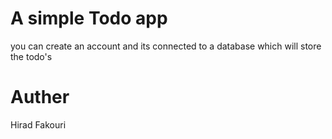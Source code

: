 # A simple Todo app 
you can create an account and its connected to a database which will store the todo's

# Auther
Hirad Fakouri
